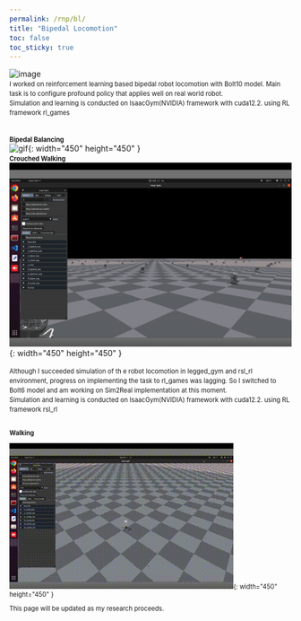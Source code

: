 ```yaml
---
permalink: /rnp/bl/
title: "Bipedal Locomotion"
toc: false
toc_sticky: true
---
```

![image](/assets/images/Poster.jpg)
<br>
<span style="font-size:0.8em;">
    I worked on reinforcement learning based bipedal robot locomotion with Bolt10 model. Main task is to configure profound policy that applies well on real world robot.
    <br>Simulation and learning is conducted on IsaacGym(NVIDIA) framework with cuda12.2. using RL framework rl_games
</span>

<br><span style="font-size:0.8em;">**Bipedal Balancing**</span><br>
![gif](/assets/images/walking_stand.gif){: width="450" height="450" }
<br><span style="font-size:0.8em;">**Crouched Walking**</span><br>
![gif](/assets/images/walking_crouch.gif){: width="450" height="450" }
<br>

<span style="font-size:0.8em;">
    Although I succeeded simulation of th e robot locomotion in legged_gym and rsl_rl environment, progress on implementing the task to rl_games was lagging. So I switched to Bolt6 model and am working on Sim2Real implementation at this moment.
    <br>Simulation and learning is conducted on IsaacGym(NVIDIA) framework with cuda12.2. using RL framework rsl_rl
</span>
<br>
<br>
<span style="font-size:0.8em;">

**Walking**
</span>
<br>

![gif](/assets/images/walking_bolt6.gif){: width="450" height="450" }
<br>

This page will be updated as my research proceeds.